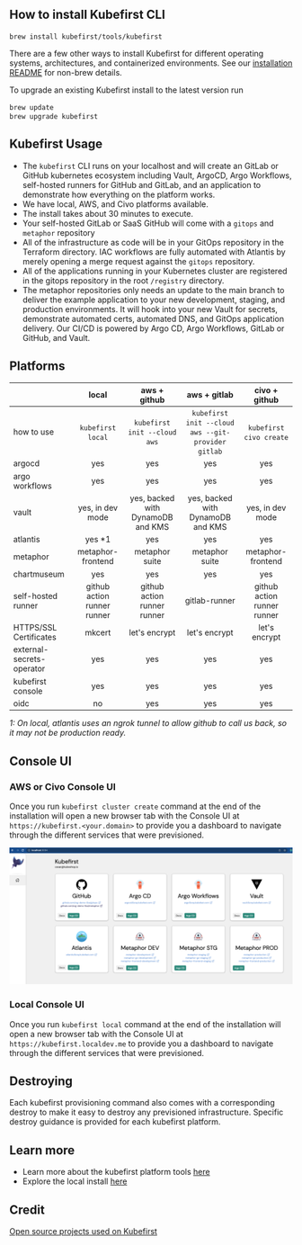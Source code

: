 ## How to install Kubefirst CLI

```shell
brew install kubefirst/tools/kubefirst
```

There are a few other ways to install Kubefirst for different operating systems, architectures, and containerized environments. See our [installation README](https://github.com/kubefirst/kubefirst/blob/main/build/README.md) for non-brew details.

To upgrade an existing Kubefirst install to the latest version run

```shell
brew update
brew upgrade kubefirst
```

## Kubefirst Usage

[//]: # (todo: update wording)
- The `kubefirst` CLI runs on your localhost and will create an GitLab or GitHub kubernetes ecosystem including Vault, ArgoCD, Argo Workflows, self-hosted runners for GitHub and GitLab, and an application to demonstrate how everything on the platform works.
- We have local, AWS, and Civo platforms available.
- The install takes about 30 minutes to execute.
- Your self-hosted GitLab or SaaS GitHub will come with a `gitops` and `metaphor` repository 
- All of the infrastructure as code will be in your GitOps repository in the Terraform directory. IAC workflows are fully automated with Atlantis by merely opening a merge request against the `gitops` repository.
- All of the applications running in your Kubernetes cluster are registered in the gitops repository in the root `/registry` directory.
- The metaphor repositories only needs an update to the main branch to deliver the example application to your new development, staging, and production environments. It will hook into your new Vault for secrets, demonstrate automated certs, automated DNS, and GitOps application delivery. Our CI/CD is powered by Argo CD, Argo Workflows, GitLab or GitHub, and Vault.

## Platforms

|   | local | aws + github | aws + gitlab | civo + github |
|:--|:--:|:--:|:--:|:--:|
|how to use | `kubefirst local` | `kubefirst init --cloud aws` | `kubefirst init --cloud aws --git-provider gitlab` | `kubefirst civo create` |
|argocd | yes | yes | yes | yes |
|argo workflows| yes | yes | yes | yes |
|vault | yes, in dev mode | yes, backed with DynamoDB and KMS| yes, backed with DynamoDB and KMS| yes, in dev mode | 
|atlantis | yes *1 | yes | yes |  yes | 
|metaphor | metaphor-frontend | metaphor suite | metaphor suite| metaphor-frontend | 
|chartmuseum | yes | yes | yes | yes | 
|self-hosted runner| github action runner runner | github action runner runner | gitlab-runner | github action runner runner | 
|HTTPS/SSL Certificates | mkcert| let's encrypt | let's encrypt | let's encrypt |
|external-secrets-operator | yes | yes | yes |  yes | 
|kubefirst console| yes | yes | yes| yes | 
|oidc | no | yes | yes | yes | 

*1: On local, atlantis uses an ngrok tunnel to allow github to call us back, so it may not be production ready.*

## Console UI

### AWS or Civo Console UI
Once you run `kubefirst cluster create` command at the end of the installation will open a new browser tab with the Console UI at
`https://kubefirst.<your.domain>` to provide you a dashboard to navigate through the different services that were previsioned.

![console ui](../img/kubefirst/github/console.png)

### Local Console UI
Once you run `kubefirst local` command at the end of the installation will open a new browser tab with the Console UI at
`https://kubefirst.localdev.me` to provide you a dashboard to navigate through the different services that were previsioned.

## Destroying

Each kubefirst provisioning command also comes with a corresponding destroy to make it easy to destroy any previsioned infrastructure. Specific destroy guidance is provided for each kubefirst platform.

## Learn more

- Learn more about the kubefirst platform tools [here](../explore/overview.md)
- Explore the local install [here](./local/install.md)

## Credit

[Open source projects used on Kubefirst](./credit.md)
